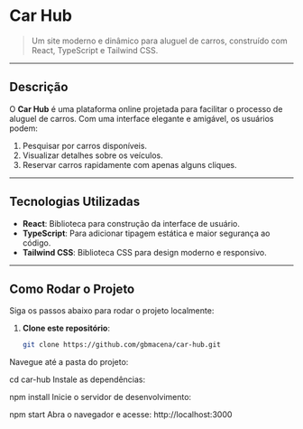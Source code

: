 #  **Car Hub**

> Um site moderno e dinâmico para aluguel de carros, construído com React, TypeScript e Tailwind CSS.

---

##  Descrição

O **Car Hub** é uma plataforma online projetada para facilitar o processo de aluguel de carros. Com uma interface elegante e amigável, os usuários podem:

1. Pesquisar por carros disponíveis.  
2. Visualizar detalhes sobre os veículos.  
3. Reservar carros rapidamente com apenas alguns cliques.

---

##  Tecnologias Utilizadas

- **React**: Biblioteca para construção da interface de usuário.  
- **TypeScript**: Para adicionar tipagem estática e maior segurança ao código.  
- **Tailwind CSS**: Biblioteca CSS para design moderno e responsivo.  

---

##  Como Rodar o Projeto

Siga os passos abaixo para rodar o projeto localmente:

1. **Clone este repositório**:  
   ```bash
   git clone https://github.com/gbmacena/car-hub.git
Navegue até a pasta do projeto:


cd car-hub
Instale as dependências:

npm install
Inicie o servidor de desenvolvimento:

npm start
Abra o navegador e acesse: http://localhost:3000
